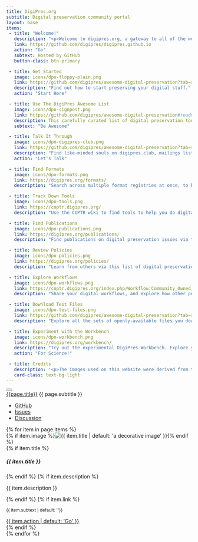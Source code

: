 ```yaml
---
title: DigiPres.org
subtitle: Digital preservation community portal
layout: base
items:
 - title: "Welcome!"
   description: "<p>Welcome to digipres.org, a gateway to all of the wonderful community-owned and community-oriented resources dedicated to digital preservation! </p><p>Something wrong? Broken or missing link? Website problems? Feature requests? Please <a href='https://github.com/digipres/digipres.github.io/issue'>raise an issue</a> or <a href='https://github.com/orgs/digipres/discussions'>join our discussion forum</a>.</p>"
   link: https://github.com/digipres/digipres.github.io
   action: "Go"
   subtext: Hosted by GitHub
   button-class: btn-primary

 - title: Get Started
   image: icons/dpo-floppy-plain.png
   link: https://github.com/digipres/awesome-digital-preservation?tab=readme-ov-file#get-started
   description: "Find out how to start preserving your digital stuff."
   action: "Start Here"

 - title: Use The DigiPres Awesome List
   image: icons/dpo-signpost.png
   link: https://github.com/digipres/awesome-digital-preservation#readme
   description: This carefully curated list of digital preservation tools and resources is the main thing that the community maintains. Please take a look!
   subtext: "Be Awesome"

 - title: Talk It Through
   image: icons/dpo-digipres-club.png
   link: https://github.com/digipres/awesome-digital-preservation?tab=readme-ov-file#become-part-of-the-digital-preservation-community
   description: "Find like-minded souls on digipres.club, mailings lists, forums and conferences."
   action: "Let's Talk"

 - title: Find Formats
   image: icons/dpo-formats.png
   link: https://digipres.org/formats/
   description: "Search across multiple format registries at once, to help you understand the contents of your digital collections."

 - title: Track Down Tools
   image: icons/dpo-tools.png
   link: https://coptr.digipres.org/
   description: "Use the COPTR wiki to find tools to help you do digital preservation."

 - title: Find Publications
   image: icons/dpo-publications.png
   link: https://digipres.org/publications/
   description: "Find publications on digital preservation issues via this dedicated search service and database."

 - title: Review Policies
   image: icons/dpo-policies.png
   link: https://digipres.org/policies/
   description: "Learn from others via this list of digital preservation policies from across the world."

 - title: Explore Workflows
   image: icons/dpo-workflows.png
   link: https://coptr.digipres.org/index.php/Workflow:Community_Owned_Workflows
   description: "Share your digital workflows, and explore how other peoples systems solve our shared challenges."

 - title: Download Test Files
   image: icons/dpo-test-files.png
   link: https://github.com/digipres/awesome-digital-preservation?tab=readme-ov-file#find-test-files
   description: "Explore all the sets of openly-available files you download and use to test tools, tactics and workflows."

 - title: Experiment with the Workbench
   image: icons/dpo-workbench.png
   link: https://digipres.org/workbench/
   description: "Try out the experimental DigiPres Workbench. Explore your formats. Compare your collections. Play with DigiPres tools, without installing a thing!"
   action: "For Science!"

 - title: Credits
   description: '<p>The images used on this website were derived from the <a href="https://wiki.dpconline.org/index.php?title=SPRUCE_Digital_Preservation_Illustrations" class="link-body-emphasis">SPRUCE Digital Preservation Illustrations</a>, created by <a href="http://www.tomwoolley.com/" class="link-body-emphasis">Tom Woolley</a> and released under a <a href="https://creativecommons.org/licenses/by-nc/3.0/deed.en" class="link-body-emphasis">CC-BY-NC</a> license thanks to funding from <a href="http://jisc.ac.uk/" class="link-body-emphasis">Jisc</a>.</p>'
   card-class: text-bg-light
---
```


<nav class="navbar navbar-expand-md navbar-light">
  <div class="container-fluid">
    <button class="navbar-toggler border-dark" type="button" data-bs-toggle="collapse" data-bs-target="#navbarToggler" aria-controls="navbarToggler" aria-expanded="false" aria-label="Toggle navigation">
      <span class="navbar-toggler-icon"></span>
    </button>
    <div class="collapse navbar-collapse" id="navbarToggler">
      <a class="navbar-brand fw-bolder" href="/">{{page.title}}</a>
        <span class="navbar-text">{{ page.subtitle }}</span>
      <ul class="navbar-nav ms-auto mb-0 mb-lg-0">
        <li class="nav-item">
          <a class="nav-link" href="https://github.com/digipres/digipres.github.io">GitHub</a>
        </li>
        <li class="nav-item">
          <a class="nav-link" href="https://github.com/digipres/digipres.github.io/issues">Issues</a>
        </li>
        <li class="nav-item">
          <a class="nav-link" href="https://github.com/orgs/digipres/discussions">Discussion</a>
        </li>
      </ul>
    </div>
  </div>
</nav>


<main class="container mt-0">
  <div class="row">
{% for item in page.items %}
    <div class="col-6 col-sm-4 col-md-4 col-lg-3 col-xl-3 p-1">
      <div class="card h-100 {{ item.card-class | default: ''}}">
        {% if item.image %}<img src="{{ item.image }}" class="card-img" alt="{{ item.title | default: 'a decorative image' }}">{% endif %}
        <div class="card-body h-100 d-flex flex-column">
          {% if item.title %}<h5 class="card-title">{{ item.title }}</h5>{% endif %}
          {% if item.description %}<p class="card-text">{{ item.description }}</p>{% endif %}
          {% if item.link %}
          <div class="d-flex justify-content-between align-items-center mt-auto">
          <p class="card-text mb-0"><small class="text-muted">{{ item.subtext | default: ''}}</small></p>
          <a href="{{ item.link }}" target="_new" class="btn {{ item.button-class | default: 'btn-primary stretched-link'}}">{{ item.action | default: 'Go' }}</a>
          </div>
          {% endif %}
        </div>
      </div>
    </div>
{% endfor %}
  </div>

</main>